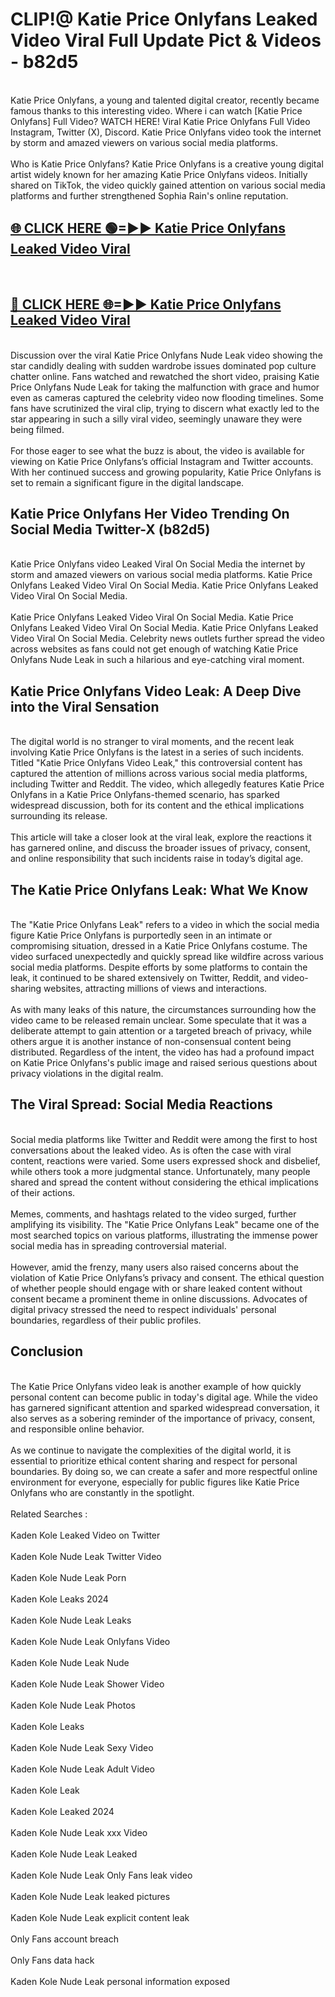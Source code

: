 # CLIP!@ Katie Price Onlyfans Leaked Video Viral Full Update Pict & Videos - b82d5
<br>
Katie Price Onlyfans, a young and talented digital creator, recently became famous thanks to this interesting video. Where i can watch [Katie Price Onlyfans] Full Video? WATCH HERE! Viral Katie Price Onlyfans Full Video Instagram, Twitter (X), Discord. Katie Price Onlyfans video took the internet by storm and amazed viewers on various social media platforms.
<br><br>
Who is Katie Price Onlyfans? Katie Price Onlyfans is a creative young digital artist widely known for her amazing Katie Price Onlyfans videos. Initially shared on TikTok, the video quickly gained attention on various social media platforms and further strengthened Sophia Rain's online reputation.
<br>
<h2><a href="https://bestclip.site?title=Katie_Price_Onlyfans">🌐 CLICK HERE 🟢=►► Katie Price Onlyfans Leaked Video Viral</a></h2>
<br>
<h2><a href="https://bestclip.site?title=Katie_Price_Onlyfans">🔴 CLICK HERE 🌐=►► Katie Price Onlyfans Leaked Video Viral</a></h2>
<br>
Discussion over the viral Katie Price Onlyfans Nude Leak video showing the star candidly dealing with sudden wardrobe issues dominated pop culture chatter online. Fans watched and rewatched the short video, praising Katie Price Onlyfans Nude Leak for taking the malfunction with grace and humor even as cameras captured the celebrity video now flooding timelines. Some fans have scrutinized the viral clip, trying to discern what exactly led to the star appearing in such a silly viral video, seemingly unaware they were being filmed.
<br><br>
For those eager to see what the buzz is about, the video is available for viewing on Katie Price Onlyfans’s official Instagram and Twitter accounts. With her continued success and growing popularity, Katie Price Onlyfans is set to remain a significant figure in the digital landscape.
<br>
<h2>Katie Price Onlyfans Her Video Trending On Social Media Twitter-X (b82d5)</h2>
<br>
Katie Price Onlyfans video Leaked Viral On Social Media the internet by storm and amazed viewers on various social media platforms. Katie Price Onlyfans Leaked Video Viral On Social Media. Katie Price Onlyfans Leaked Video Viral On Social Media.
<br><br>
Katie Price Onlyfans Leaked Video Viral On Social Media. Katie Price Onlyfans Leaked Video Viral On Social Media. Katie Price Onlyfans Leaked Video Viral On Social Media. Celebrity news outlets further spread the video across websites as fans could not get enough of watching Katie Price Onlyfans Nude Leak in such a hilarious and eye-catching viral moment.
<br>
<h2>Katie Price Onlyfans Video Leak: A Deep Dive into the Viral Sensation</h2>
<br>
The digital world is no stranger to viral moments, and the recent leak involving Katie Price Onlyfans is the latest in a series of such incidents. Titled "Katie Price Onlyfans Video Leak," this controversial content has captured the attention of millions across various social media platforms, including Twitter and Reddit. The video, which allegedly features Katie Price Onlyfans in a Katie Price Onlyfans-themed scenario, has sparked widespread discussion, both for its content and the ethical implications surrounding its release.
<br><br>
This article will take a closer look at the viral leak, explore the reactions it has garnered online, and discuss the broader issues of privacy, consent, and online responsibility that such incidents raise in today’s digital age.
<br>
<h2>The Katie Price Onlyfans Leak: What We Know</h2>
<br>
The "Katie Price Onlyfans Leak" refers to a video in which the social media figure Katie Price Onlyfans is purportedly seen in an intimate or compromising situation, dressed in a Katie Price Onlyfans costume. The video surfaced unexpectedly and quickly spread like wildfire across various social media platforms. Despite efforts by some platforms to contain the leak, it continued to be shared extensively on Twitter, Reddit, and video-sharing websites, attracting millions of views and interactions.
<br><br>
As with many leaks of this nature, the circumstances surrounding how the video came to be released remain unclear. Some speculate that it was a deliberate attempt to gain attention or a targeted breach of privacy, while others argue it is another instance of non-consensual content being distributed. Regardless of the intent, the video has had a profound impact on Katie Price Onlyfans's public image and raised serious questions about privacy violations in the digital realm.
<br>
<h2>The Viral Spread: Social Media Reactions</h2>
<br>
Social media platforms like Twitter and Reddit were among the first to host conversations about the leaked video. As is often the case with viral content, reactions were varied. Some users expressed shock and disbelief, while others took a more judgmental stance. Unfortunately, many people shared and spread the content without considering the ethical implications of their actions.
<br><br>
Memes, comments, and hashtags related to the video surged, further amplifying its visibility. The "Katie Price Onlyfans Leak" became one of the most searched topics on various platforms, illustrating the immense power social media has in spreading controversial material.
<br><br>
However, amid the frenzy, many users also raised concerns about the violation of Katie Price Onlyfans’s privacy and consent. The ethical question of whether people should engage with or share leaked content without consent became a prominent theme in online discussions. Advocates of digital privacy stressed the need to respect individuals' personal boundaries, regardless of their public profiles.
<br>
<h2>Conclusion</h2>
<br>
The Katie Price Onlyfans video leak is another example of how quickly personal content can become public in today's digital age. While the video has garnered significant attention and sparked widespread conversation, it also serves as a sobering reminder of the importance of privacy, consent, and responsible online behavior.
<br><br>
As we continue to navigate the complexities of the digital world, it is essential to prioritize ethical content sharing and respect for personal boundaries. By doing so, we can create a safer and more respectful online environment for everyone, especially for public figures like Katie Price Onlyfans who are constantly in the spotlight.
<br><br>
Related Searches :
<br><br>
Kaden Kole Leaked Video on Twitter
<br><br>
Kaden Kole Nude Leak Twitter Video
<br><br>
Kaden Kole Nude Leak Porn
<br><br>
Kaden Kole Leaks 2024
<br><br>
Kaden Kole Nude Leak Leaks
<br><br>
Kaden Kole Nude Leak Onlyfans Video
<br><br>
Kaden Kole Nude Leak Nude
<br><br>
Kaden Kole Nude Leak Shower Video
<br><br>
Kaden Kole Nude Leak Photos
<br><br>
Kaden Kole Leaks
<br><br>
Kaden Kole Nude Leak Sexy Video
<br><br>
Kaden Kole Nude Leak Adult Video
<br><br>
Kaden Kole Leak
<br><br>
Kaden Kole Leaked 2024
<br><br>
Kaden Kole Nude Leak xxx Video
<br><br>
Kaden Kole Nude Leak Leaked
<br><br>
Kaden Kole Nude Leak Only Fans leak video
<br><br>
Kaden Kole Nude Leak leaked pictures
<br><br>
Kaden Kole Nude Leak explicit content leak
<br><br>
Only Fans account breach
<br><br>
Only Fans data hack
<br><br>
Kaden Kole Nude Leak personal information exposed